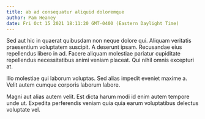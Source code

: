 ```yaml
---
title: ab ad consequatur aliquid doloremque
author: Pam Heaney
date: Fri Oct 15 2021 18:11:20 GMT-0400 (Eastern Daylight Time)
---
```

Sed aut hic in quaerat quibusdam non neque dolore qui. Aliquam veritatis praesentium voluptatem suscipit. A deserunt ipsam. Recusandae eius repellendus libero in ad. Facere aliquam molestiae pariatur cupiditate repellendus necessitatibus animi veniam placeat. Qui nihil omnis excepturi at.

 Illo molestiae qui laborum voluptas. Sed alias impedit eveniet maxime a. Velit autem cumque corporis laborum labore.

 Magni aut alias autem velit. Est dicta harum modi id enim autem tempore unde ut. Expedita perferendis veniam quia quia earum voluptatibus delectus voluptate vel.